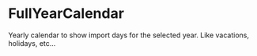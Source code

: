 # FullYearCalendar
Yearly calendar to show import days for the selected year. Like vacations, holidays, etc...
